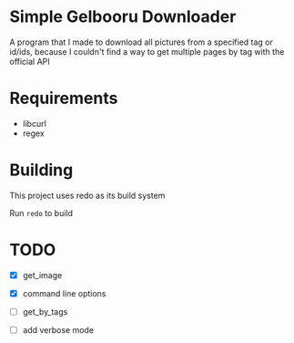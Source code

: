 # Simple Gelbooru Downloader

A program that I made to download all pictures from a specified tag or id/ids, because I couldn't find a way to get multiple pages by tag with the official API

# Requirements
- libcurl
- regex

# Building

This project uses redo as its build system

Run `redo` to build

# TODO
* [x] get_image
* [x] command line options
* [ ] get_by_tags
* [ ] add verbose mode


